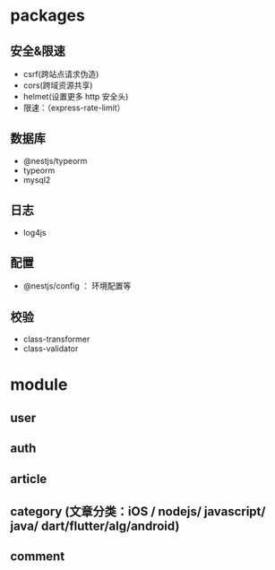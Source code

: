 # packages

## 安全&限速

- csrf(跨站点请求伪造)
- cors(跨域资源共享)
- helmet(设置更多 http 安全头)
- 限速：（express-rate-limit）

## 数据库

- @nestjs/typeorm
- typeorm
- mysql2

## 日志

- log4js

## 配置

- @nestjs/config ： 环境配置等

## 校验

- class-transformer
- class-validator

# module

## user

## auth

## article

## category (文章分类：iOS / nodejs/ javascript/ java/ dart/flutter/alg/android)

## comment
